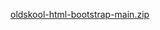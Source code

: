 [oldskool-html-bootstrap-main.zip](https://github.com/user-attachments/files/18309317/oldskool-html-bootstrap-main.zip)
